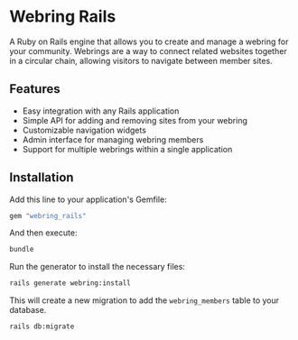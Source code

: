 # Webring Rails

A Ruby on Rails engine that allows you to create and manage a webring for your community.
Webrings are a way to connect related websites together in a circular chain, allowing visitors to navigate between member sites.

## Features

- Easy integration with any Rails application
- Simple API for adding and removing sites from your webring
- Customizable navigation widgets
- Admin interface for managing webring members
- Support for multiple webrings within a single application

## Installation

Add this line to your application's Gemfile:

```ruby
gem "webring_rails"
```

And then execute:

```bash
bundle
```

Run the generator to install the necessary files:

```bash
rails generate webring:install
```

This will create a new migration to add the `webring_members` table to your database.

```bash
rails db:migrate
```
